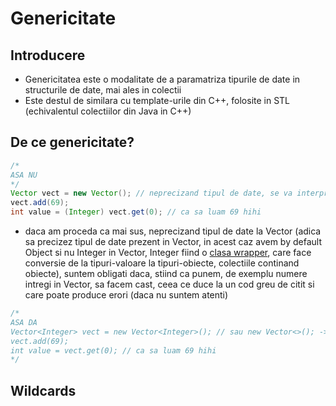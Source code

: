 # Genericitate
## Introducere
- Genericitatea este o modalitate de a paramatriza tipurile de date in structurile de date, mai ales in colectii
- Este destul de similara cu template-urile din C++, folosite in STL (echivalentul colectiilor din Java in C++)
## De ce genericitate?
```java
/*
ASA NU
*/
Vector vect = new Vector(); // neprecizand tipul de date, se va interpreta ca avem by default Object-uri in Vector
vect.add(69);
int value = (Integer) vect.get(0); // ca sa luam 69 hihi
```
- daca am proceda ca mai sus, neprecizand tipul de date la Vector (adica sa precizez tipul de date prezent in Vector, in acest caz avem by default Object si nu Integer in Vector, Integer fiind o [clasa wrapper](https://www.geeksforgeeks.org/wrapper-classes-java/), care face conversie de la tipuri-valoare la tipuri-obiecte, colectiile continand obiecte), suntem obligati daca, stiind ca punem, de exemplu numere intregi in Vector, sa facem cast, ceea ce duce la un cod greu de citit si care poate produce erori (daca nu suntem atenti)
```java
/*
ASA DA
Vector<Integer> vect = new Vector<Integer>(); // sau new Vector<>(); -> acum stim ca avem int-uri in Vector
vect.add(69);
int value = vect.get(0); // ca sa luam 69 hihi
*/
```
## Wildcards
